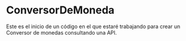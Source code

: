 # ConversorDeMoneda

Este es el inicio de un código en el que estaré trabajando para crear un Conversor de monedas consultando una API.
